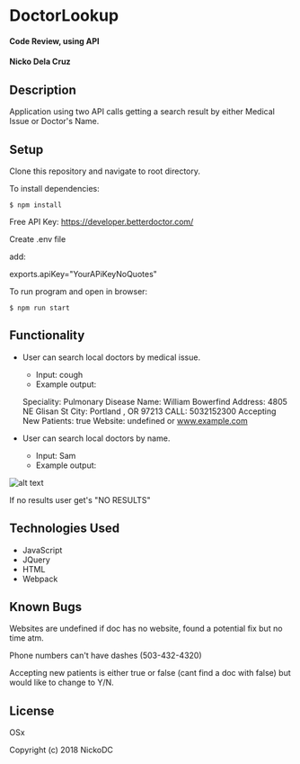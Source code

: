 # DoctorLookup

#### Code Review, using API

#### Nicko Dela Cruz

## Description

Application using two API calls getting a search result by either Medical Issue or Doctor's Name.

## Setup

Clone this repository and navigate to root directory.

To install dependencies:

`$ npm install`  

Free API Key: https://developer.betterdoctor.com/

Create .env file

add:

exports.apiKey="YourAPiKeyNoQuotes"

To run program and open in browser:

`$ npm run start`



## Functionality

* User can search local doctors by medical issue.
  - Input: cough
  - Example output:


  Speciality: Pulmonary Disease
  Name: William Bowerfind
  Address: 4805 NE Glisan St
  City: Portland , OR 97213
  CALL: 5032152300
  Accepting New Patients: true
  Website: undefined or www.example.com

* User can search local doctors by name.
  - Input: Sam
  - Example output:

![alt text](https://imgur.com/a/OXade)

If no results user get's "NO RESULTS"

## Technologies Used

* JavaScript
* JQuery
* HTML
* Webpack

## Known Bugs

Websites are undefined if doc has no website, found a potential fix but no time atm.

Phone numbers can't have dashes (503-432-4320)

Accepting new patients is either true or false (cant find a doc with false) but would like to change to Y/N.

## License

OSx

Copyright (c) 2018 NickoDC
